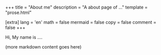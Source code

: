 +++
title = "About me"
description = "A about page of ..."
template = "prose.html"

[extra]
lang = 'en'
math = false
mermaid = false
copy = false
comment = false
+++

Hi, My name is ....

(more markdown content goes here)
